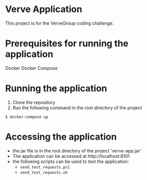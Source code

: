 # Verve Application
This project is for the VerveGroup coding challenge.

# Prerequisites for running the application
Docker
Docker Compose

# Running the application
1. Clone the repository
2. Run the following command in the root directory of the project

```
$ docker-compose up
```

# Accessing the application
- the jar file is in the root directory of the project 'verve-app.jar'
- The application can be accessed at http://localhost:8101
- the following scripts can be used to test the application:
  - `send_test_requests.ps1`
  - `send_test_requests.sh`